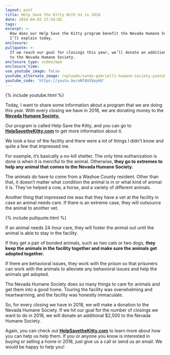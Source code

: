 ```yaml
---
layout: post
title: Help Save the Kitty With Us in 2018
date: 2018-04-02 17:54:02
tags:
excerpt: >-
  How does our Help Save the Kitty program benefit the Nevada Humane Society?
  I’ll explain today.
enclosure:
pullquote: >-
  If we reach our goal for closings this year, we’ll donate an additional $2,500
  to the Nevada Humane Society.
enclosure_type: video/mp4
enclosure_time:
use_youtube_image: false
youtube_alternate_image: /uploads/sandy-gabrielli-humane-society-youtube.jpg
youtube_code: 'https://youtu.be/eNl8USVpyHU'
---
```


{% include youtube.html %}

Today, I want to share some information about a program that we are doing this year. With every closing we have in 2018, we are donating money to the **[Nevada Humane Society.](http://nevadahumanesociety.org)&nbsp;**

Our program is called Help Save the Kitty, and you can go to [**HelpSavetheKitty.com**](https://www.helpsavethekitty.com/) to get more information about it.&nbsp;

We took a tour of the facility and there were a lot of things I didn’t know and quite a few that impressed me. &nbsp;

For example, it’s basically a no-kill shelter. The only time euthanization is done is when it is merciful to the animal. Otherwise, **they go to extremes to help any animal that comes to the Nevada Humane Society.**

The animals do have to come from a Washoe County resident. Other than that, it doesn’t matter what condition the animal is in or what kind of animal it is. They’ve helped a cow, a horse, and a variety of different animals.&nbsp;

Another thing that impressed me was that they have a vet at the facility in case an animal needs care. If there is an extreme case, they will outsource the animal to another vet.

{% include pullquote.html %}

If an animal needs 24-hour care, they will foster the animal out until the animal is able to stay in the facility.&nbsp;

If they get a pair of bonded animals, such as two cats or two dogs, **they keep the animals in the facility together and make sure the animals get adopted together.**

If there are behavioral issues, they work with the prison so that prisoners can work with the animals to alleviate any behavioral issues and help the animals get adopted.&nbsp;

The Nevada Humane Society does so many things to care for animals and get them into a good home. Touring the facility was overwhelming and heartwarming, and the facility was honestly immaculate.&nbsp;

So, for every closing we have in 2018, we will make a donation to the Nevada Humane Society. If we hit our goal for the number of closings we want to do in 2018, we will donate an additional $2,500 to the Nevada Humane Society.&nbsp;

Again, you can check out [**HelpSavetheKitty.com**](https://www.helpsavethekitty.com/) to learn more about how you can help us help them. If you or anyone you know is interested in buying or selling a home in 2018, just give us a call or send us an email. We would be happy to help you!